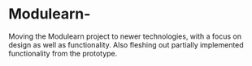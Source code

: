 # Modulearn-
Moving the Modulearn project to newer technologies, with a focus on design as well as functionality. Also fleshing out partially implemented functionality from the prototype.
